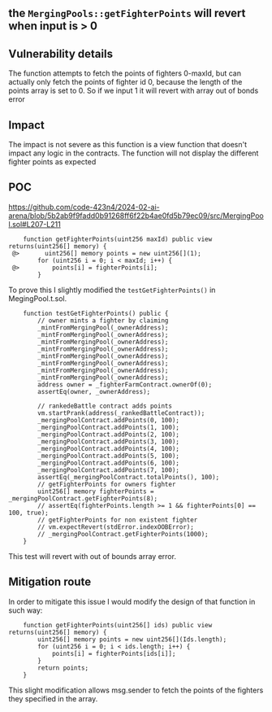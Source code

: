 ## the `MergingPools::getFighterPoints` will revert when input is > 0

## Vulnerability details

The function attempts to fetch the points of fighters 0-maxId, but can actually only fetch the points of fighter id 0, because the length of the points array is set to 0. So if we input 1 it will revert with array out of bonds error

## Impact

The impact is not severe as this function is a view function that doesn't impact any logic in the contracts. The function will not display the different fighter points as expected

## POC

https://github.com/code-423n4/2024-02-ai-arena/blob/5b2ab9f9fadd0b91268ff6f22b4ae0fd5b79ec09/src/MergingPool.sol#L207-L211

```solidity
    function getFighterPoints(uint256 maxId) public view returns(uint256[] memory) {
 @>       uint256[] memory points = new uint256[](1);
        for (uint256 i = 0; i < maxId; i++) {
 @>         points[i] = fighterPoints[i];
        }
```

To prove this I slightly modified the `testGetFighterPoints()` in MegingPool.t.sol.

```
    function testGetFighterPoints() public {
        // owner mints a fighter by claiming
        _mintFromMergingPool(_ownerAddress);
        _mintFromMergingPool(_ownerAddress);
        _mintFromMergingPool(_ownerAddress);
        _mintFromMergingPool(_ownerAddress);
        _mintFromMergingPool(_ownerAddress);
        _mintFromMergingPool(_ownerAddress);
        _mintFromMergingPool(_ownerAddress);
        _mintFromMergingPool(_ownerAddress);
        address owner = _fighterFarmContract.ownerOf(0);
        assertEq(owner, _ownerAddress);

        // rankedeBattle contract adds points
        vm.startPrank(address(_rankedBattleContract));
        _mergingPoolContract.addPoints(0, 100);
        _mergingPoolContract.addPoints(1, 100);
        _mergingPoolContract.addPoints(2, 100);
        _mergingPoolContract.addPoints(3, 100);
        _mergingPoolContract.addPoints(4, 100);
        _mergingPoolContract.addPoints(5, 100);
        _mergingPoolContract.addPoints(6, 100);
        _mergingPoolContract.addPoints(7, 100);
        assertEq(_mergingPoolContract.totalPoints(), 100);
        // getFighterPoints for owners fighter
        uint256[] memory fighterPoints = _mergingPoolContract.getFighterPoints(8);
        // assertEq(fighterPoints.length >= 1 && fighterPoints[0] == 100, true);
        // getFighterPoints for non existent fighter
        // vm.expectRevert(stdError.indexOOBError);
        // _mergingPoolContract.getFighterPoints(1000);
    }
```

This test will revert with out of bounds array error.

## Mitigation route

In order to mitigate this issue I would modify the design of that function in such way:

```
    function getFighterPoints(uint256[] ids) public view returns(uint256[] memory) {
        uint256[] memory points = new uint256[](Ids.length);
        for (uint256 i = 0; i < ids.length; i++) {
            points[i] = fighterPoints[ids[i]];
        }
        return points;
    }

```  
This slight modification allows msg.sender to fetch the points of the fighters they specified in the array.